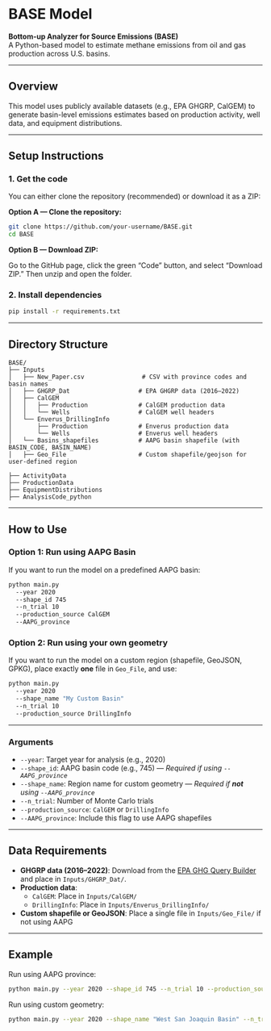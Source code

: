 # BASE Model

**Bottom-up Analyzer for Source Emissions (BASE)**  
A Python-based model to estimate methane emissions from oil and gas production across U.S. basins.

---

## Overview

This model uses publicly available datasets (e.g., EPA GHGRP, CalGEM) to generate basin-level emissions estimates based on production activity, well data, and equipment distributions.

---

## Setup Instructions
### 1. Get the code

You can either clone the repository (recommended) or download it as a ZIP:

**Option A — Clone the repository:**

```bash
git clone https://github.com/your-username/BASE.git
cd BASE
```

**Option B — Download ZIP:**

Go to the GitHub page, click the green “Code” button, and select “Download ZIP.” Then unzip and open the folder.


### 2. Install dependencies

```bash
pip install -r requirements.txt
```

---

## Directory Structure

```
BASE/
├── Inputs
│   ├── New_Paper.csv                # CSV with province codes and basin names
│   ├── GHGRP_Dat                   # EPA GHGRP data (2016–2022)
│   ├── CalGEM
│   │   ├── Production              # CalGEM production data
│   │   └── Wells                   # CalGEM well headers
│   └── Enverus_DrillingInfo
│       ├── Production              # Enverus production data
│       └── Wells                   # Enverus well headers
│   └── Basins_shapefiles           # AAPG basin shapefile (with BASIN_CODE, BASIN_NAME)
│   ├── Geo_File                    # Custom shapefile/geojson for user-defined region

├── ActivityData
├── ProductionData
├── EquipmentDistributions
├── AnalysisCode_python
```
---

## How to Use

### Option 1: Run using AAPG Basin

If you want to run the model on a predefined AAPG basin:

```bash
python main.py
  --year 2020
  --shape_id 745
  --n_trial 10
  --production_source CalGEM
  --AAPG_province
```

### Option 2: Run using your own geometry

If you want to run the model on a custom region (shapefile, GeoJSON, GPKG), place exactly **one** file in `Geo_File`, and use:

```bash
python main.py 
  --year 2020 
  --shape_name "My Custom Basin" 
  --n_trial 10 
  --production_source DrillingInfo
```

---

### Arguments

- `--year`: Target year for analysis (e.g., 2020)
- `--shape_id`: AAPG basin code (e.g., 745) — *Required if using `--AAPG_province`*
- `--shape_name`: Region name for custom geometry — *Required if **not** using `--AAPG_province`*
- `--n_trial`: Number of Monte Carlo trials
- `--production_source`: `CalGEM` or `DrillingInfo`
- `--AAPG_province`: Include this flag to use AAPG shapefiles

---

## Data Requirements

- **GHGRP data (2016–2022)**: Download from the [EPA GHG Query Builder](https://enviro.epa.gov/query-builder/ghg) and place in `Inputs/GHGRP_Dat/`.
- **Production data**:
  - `CalGEM`: Place in `Inputs/CalGEM/`
  - `DrillingInfo`: Place in `Inputs/Enverus_DrillingInfo/`
- **Custom shapefile or GeoJSON**: Place a single file in `Inputs/Geo_File/` if not using AAPG

---

## Example

Run using AAPG province:

```bash
python main.py --year 2020 --shape_id 745 --n_trial 10 --production_source CalGEM --AAPG_province
```

Run using custom geometry:

```bash
python main.py --year 2020 --shape_name "West San Joaquin Basin" --n_trial 10 --production_source DrillingInfo
```

